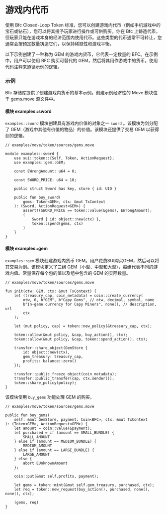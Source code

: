 # 游戏内代币

使用 Bfc Closed-Loop Token 标准，您可以创建游戏内代币（例如手机游戏中的宝石或钻石），您可以将其授予玩家进行操作或可供购买。你在 Bfc 上铸造代币，但玩家只能在游戏本身的经济范围内使用代币。这些类型的代币通常不可转让，您通常会按预定数量铸造它们，以保持稀缺性和游戏平衡。

以下示例创建了一种称为 GEM 的游戏内货币，它代表一定数量的 BFC。在示例中，用户可以使用 BFC 购买可替代的 GEM，然后将其用作游戏中的货币。使用代码注释来遵循示例的逻辑。

### 示例

Bfc 存储库提供了创建游戏内货币的基本示例。创建示例经济性的 Move 模块位于 gems.move 源文件中。

#### 模块 examples::sword

`examples::sword` 模块创建具有游戏内价值的对象之一 `sword` 。该模块为剑分配了 GEM（游戏中其他有价值的物品）的价值。该模块还提供了交易 GEM 以获得剑的逻辑。

```
// examples/move/token/sources/gems.move

module examples::sword {
    use sui::token::{Self, Token, ActionRequest};
    use examples::gem::GEM;

    const EWrongAmount: u64 = 0;

    const SWORD_PRICE: u64 = 10;

    public struct Sword has key, store { id: UID }

    public fun buy_sword(
        gems: Token<GEM>, ctx: &mut TxContext
    ): (Sword, ActionRequest<GEM>) {
        assert!(SWORD_PRICE == token::value(&gems), EWrongAmount);
        (
            Sword { id: object::new(ctx) },
            token::spend(gems, ctx)
        )
    }
}
```

#### 模块 examples::gem

`examples::gem` 模块创建游戏内货币 GEM。用户花费SUI购买GEM，然后可以将其交易为剑。该模块定义了三组 GEM（小型、中型和大型），每组代表不同的游戏内值。常量保存每个包的值以及组中包含的 GEM 的实际数量。

```
// examples/move/token/sources/gems.move

fun init(otw: GEM, ctx: &mut TxContext) {
    let (treasury_cap, coin_metadata) = coin::create_currency(
        otw, 0, b"GEM", b"Capy Gems", // otw, decimal, symbol, name
        b"In-game currency for Capy Miners", none(), // description, url
        ctx
    );

    let (mut policy, cap) = token::new_policy(&treasury_cap, ctx);

    token::allow(&mut policy, &cap, buy_action(), ctx);
    token::allow(&mut policy, &cap, token::spend_action(), ctx);

    transfer::share_object(GemStore {
        id: object::new(ctx),
        gem_treasury: treasury_cap,
        profits: balance::zero()
    });

    transfer::public_freeze_object(coin_metadata);
    transfer::public_transfer(cap, ctx.sender());
    token::share_policy(policy);
}
```

该模块使用 `buy_gems` 功能处理 GEM 的购买。

```
// examples/move/token/sources/gems.move

public fun buy_gems(
    self: &mut GemStore, payment: Coin<BFC>, ctx: &mut TxContext
): (Token<GEM>, ActionRequest<GEM>) {
    let amount = coin::value(&payment);
    let purchased = if (amount == SMALL_BUNDLE) {
        SMALL_AMOUNT
    } else if (amount == MEDIUM_BUNDLE) {
        MEDIUM_AMOUNT
    } else if (amount == LARGE_BUNDLE) {
        LARGE_AMOUNT
    } else {
        abort EUnknownAmount
    };

    coin::put(&mut self.profits, payment);

    let gems = token::mint(&mut self.gem_treasury, purchased, ctx);
    let req = token::new_request(buy_action(), purchased, none(), none(), ctx);

    (gems, req)
}
```

